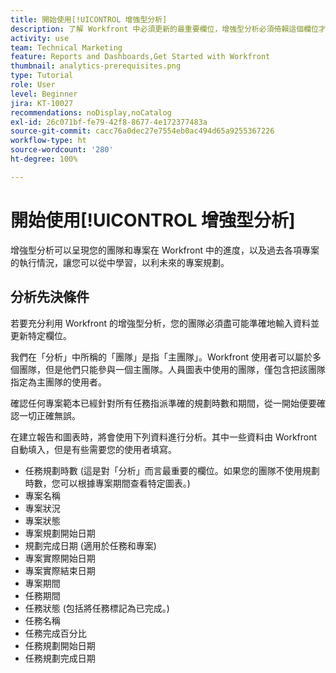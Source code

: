 ```yaml
---
title: 開始使用[!UICONTROL 增強型分析]
description: 了解 Workfront 中必須更新的最重要欄位，增強型分析必須倚賴這個欄位才能呈現您的團隊和專案在 Workfront 中的進度。
activity: use
team: Technical Marketing
feature: Reports and Dashboards,Get Started with Workfront
thumbnail: analytics-prerequisites.png
type: Tutorial
role: User
level: Beginner
jira: KT-10027
recommendations: noDisplay,noCatalog
exl-id: 26c071bf-fe79-42f8-8677-4e172377483a
source-git-commit: cacc76a0dec27e7554eb0ac494d65a9255367226
workflow-type: ht
source-wordcount: '280'
ht-degree: 100%

---
```


# 開始使用[!UICONTROL 增強型分析]

增強型分析可以呈現您的團隊和專案在 Workfront 中的進度，以及過去各項專案的執行情況，讓您可以從中學習，以利未來的專案規劃。

## 分析先決條件

若要充分利用 Workfront 的增強型分析，您的團隊必須盡可能準確地輸入資料並更新特定欄位。

我們在「分析」中所稱的「團隊」是指「主團隊」。Workfront 使用者可以屬於多個團隊，但是他們只能參與一個主團隊。人員圖表中使用的團隊，僅包含把該團隊指定為主團隊的使用者。

確認任何專案範本已經針對所有任務指派準確的規劃時數和期間，從一開始便要確認一切正確無誤。

在建立報告和圖表時，將會使用下列資料進行分析。其中一些資料由 Workfront 自動填入，但是有些需要您的使用者填寫。

* 任務規劃時數 (這是對「分析」而言最重要的欄位。如果您的團隊不使用規劃時數，您可以根據專案期間查看特定圖表。)
* 專案名稱
* 專案狀況
* 專案狀態
* 專案規劃開始日期
* 規劃完成日期 (適用於任務和專案)
* 專案實際開始日期
* 專案實際結束日期
* 專案期間
* 任務期間
* 任務狀態 (包括將任務標記為已完成。)
* 任務名稱
* 任務完成百分比
* 任務規劃開始日期
* 任務規劃完成日期
